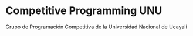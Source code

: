 # Competitive Programming UNU
Grupo de Programación Competitiva de la Universidad Nacional de Ucayali
